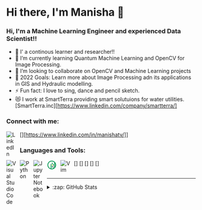 # Hi there, I'm Manisha 👋 

### Hi, I'm a Machine Learning Engineer and experienced Data Scientist!!

- 🔭 I' a continous learner and researcher!!
- 🌱 I’m currently learning Quantum Machine Learning and OpenCV for Image Processing. 
- 👯 I’m looking to collaborate on OpenCV and Machine Learning projects
- 🥅 2022 Goals: Learn more about Image Processing adn its applications in GIS and Hydraulic modelling.
- ⚡ Fun fact: I love to sing, dance and pencil sketch.
- 😻 I work at SmartTerra providing smart solutuions for water utilities. [SmartTerra.inc][https://www.linkedin.com/company/smartterra/]

### Connect with me:
[<img align="left" alt="LinkedIn" width="26px" src="https://commons.wikimedia.org/wiki/File:LinkedIn_icon_circle.svg" style="padding-right:10px;" />][https://www.linkedin.com/in/manishatv/]]

### Languages and Tools:

[<img align="left" alt="Visual Studio Code" width="26px" src="https://cdn.jsdelivr.net/gh/devicons/devicon/icons/vscode/vscode-original.svg" style="padding-right:10px;" />]
[<img align="left" alt="Python" width="26px" src="https://staging.python.org/static/community_logos/python-logo-generic.svg" style="padding-right:10px;" />]
[<img align="left" alt="JupyterNotebook" width="26px" src="https://upload.wikimedia.org/wikipedia/commons/3/38/Jupyter_logo.svg" style="padding-right:10px;" />]
[<img align="left" alt="Geopandas" width="26px" src="https://raw.githubusercontent.com/geopandas/geopandas/main/doc/source/_static/logo/geopandas_icon.svg" style="padding-right:10px;" />]
[<img align="left" alt="Vim" width="26px" src="https://upload.wikimedia.org/wikipedia/commons/9/9f/Vimlogo.svg" style="padding-right:10px;" />]
<br />
<br />

---

<details>
  <summary>:zap: GitHub Stats</summary>

  <img align="left" alt="Manisha's stats" src="https://github-readme-stats.vercel.app/api?username=tankasalamanisha&show_icons=true&hide_border=false&title_color=ff652f&icon_color=FFE400&bg_color=09131B&text_color=ffffff&border_color=0c1a25" />

